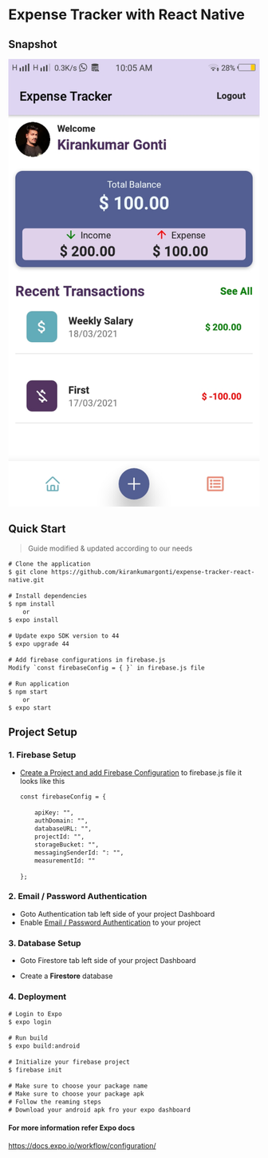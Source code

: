 # Expense Tracker with React Native

## Snapshot

![picture](./assets/snapshot.jpeg)

## Quick Start

> Guide modified & updated according to our needs

    # Clone the application
    $ git clone https://github.com/kirankumargonti/expense-tracker-react-native.git

    # Install dependencies
    $ npm install
        or
    $ expo install
    
    # Update expo SDK version to 44
    $ expo upgrade 44
    
    # Add firebase configurations in firebase.js
    Modify `const firebaseConfig = { }` in firebase.js file

    # Run application
    $ npm start
        or
    $ expo start


## Project Setup

### 1. Firebase Setup

- [ Create a Project and add Firebase Configuration](https://firebase.google.com/docs/web/setup) to
firebase.js file it looks like this

  ```
  const firebaseConfig = {

      apiKey: "",
      authDomain: "",
      databaseURL: "",
      projectId: "",
      storageBucket: "",
      messagingSenderId: ": "",
      measurementId: ""

  };
  ```

### 2. Email / Password Authentication

- Goto Authentication tab left side of your project Dashboard
- Enable [Email / Password Authentication](https://firebase.google.com/docs/auth/web/password-auth) to your project


### 3. Database Setup
  - Goto Firestore tab left side of your project Dashboard

  - Create a  **Firestore** database

### 4. Deployment

    # Login to Expo
    $ expo login

    # Run build
    $ expo build:android

    # Initialize your firebase project
    $ firebase init

    # Make sure to choose your package name
    # Make sure to choose your package apk
    # Follow the reaming steps
    # Download your android apk fro your expo dashboard

#### For more information refer Expo docs 
https://docs.expo.io/workflow/configuration/
